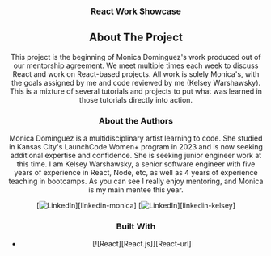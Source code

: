 <div align="center">
<h3 align="center">React Work Showcase</h3>

<!-- ABOUT THE PROJECT -->
## About The Project
This project is the beginning of Monica Dominguez's work produced out of our mentorship agreement. We meet multiple times each week to discuss React and work on React-based projects. All work is solely Monica's, with the goals assigned by me and code reviewed by me (Kelsey Warshawsky). This is a mixture of several tutorials and projects to put what was learned in those tutorials directly into action. 

### About the Authors
Monica Dominguez is a multidisciplinary artist learning to code. She studied in Kansas City's LaunchCode Women+ program in 2023 and is now seeking additional expertise and confidence. She is seeking junior engineer work at this time.
I am Kelsey Warshawsky, a senior software engineer with five years of experience in React, Node, etc, as well as 4 years of experience teaching in bootcamps. As you can see I really enjoy mentoring, and Monica is my main mentee this year.

[![LinkedIn][linkedin-shield]][linkedin-monica]
[![LinkedIn][linkedin-shield]][linkedin-kelsey]


### Built With

* [![React][React.js]][React-url]


[linked-in-kelsey]: https://www.linkedin.com/in/kelsey-warshawsky-ba539489/
[linked-in-monica]: https://www.linkedin.com/in/monica-g-d-4248b3235/
[linkedin-shield]: https://img.shields.io/badge/-LinkedIn-black.svg?style=for-the-badge&logo=linkedin&colorB=555
